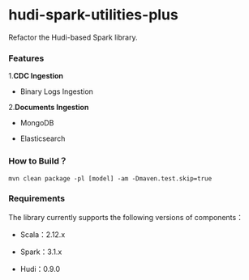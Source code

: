 # hudi-spark-utilities-plus

Refactor the Hudi-based Spark library. 

### **Features**

1.**CDC Ingestion**

- Binary Logs Ingestion

2.**Documents Ingestion**

- MongoDB

- Elasticsearch


### **How to Build？**


```shell
mvn clean package -pl [model] -am -Dmaven.test.skip=true
```


### **Requirements**

The library currently supports the following versions of components：

- Scala：2.12.x

- Spark：3.1.x

- Hudi：0.9.0

